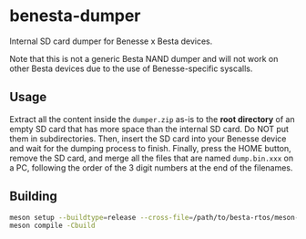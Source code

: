 # benesta-dumper

Internal SD card dumper for Benesse x Besta devices.

Note that this is not a generic Besta NAND dumper and will not work on other Besta devices due to the use of Benesse-specific syscalls.

## Usage

Extract all the content inside the `dumper.zip` as-is to the **root directory** of an empty SD card that has more space than the internal SD card. Do NOT put them in subdirectories. Then, insert the SD card into your Benesse device and wait for the dumping process to finish. Finally, press the HOME button, remove the SD card, and merge all the files that are named `dump.bin.xxx` on a PC, following the order of the 3 digit numbers at the end of the filenames.

## Building

```sh
meson setup --buildtype=release --cross-file=/path/to/besta-rtos/meson-cross/arm-none-bestaeabi.ini builddir
meson compile -Cbuild
```
